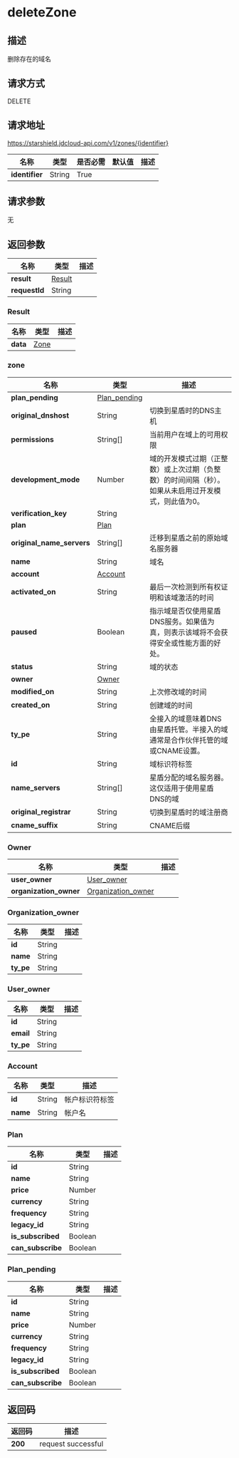 # deleteZone


## 描述
删除存在的域名

## 请求方式
DELETE

## 请求地址
https://starshield.jdcloud-api.com/v1/zones/{identifier}

|名称|类型|是否必需|默认值|描述|
|---|---|---|---|---|
|**identifier**|String|True| | |

## 请求参数
无


## 返回参数
|名称|类型|描述|
|---|---|---|
|**result**|[Result](deleteZone#result)| |
|**requestId**|String| |

### <div id="result">Result</div>
|名称|类型|描述|
|---|---|---|
|**data**|[Zone](deleteZone#zone)| |
### <div id="Zone">zone</div>
|名称|类型|描述|
|---|---|---|
|**plan_pending**|[Plan_pending](deleteZone#plan_pending)| |
|**original_dnshost**|String|切换到星盾时的DNS主机|
|**permissions**|String[]|当前用户在域上的可用权限|
|**development_mode**|Number|域的开发模式过期（正整数）或上次过期（负整数）的时间间隔（秒）。如果从未启用过开发模式，则此值为0。<br>|
|**verification_key**|String| |
|**plan**|[Plan](deleteZone#plan)| |
|**original_name_servers**|String[]|迁移到星盾之前的原始域名服务器|
|**name**|String|域名|
|**account**|[Account](deleteZone#account)| |
|**activated_on**|String|最后一次检测到所有权证明和该域激活的时间|
|**paused**|Boolean|指示域是否仅使用星盾DNS服务。如果值为真，则表示该域将不会获得安全或性能方面的好处。|
|**status**|String|域的状态|
|**owner**|[Owner](deleteZone#owner)| |
|**modified_on**|String|上次修改域的时间|
|**created_on**|String|创建域的时间|
|**ty_pe**|String|全接入的域意味着DNS由星盾托管。半接入的域通常是合作伙伴托管的域或CNAME设置。|
|**id**|String|域标识符标签|
|**name_servers**|String[]|星盾分配的域名服务器。这仅适用于使用星盾DNS的域|
|**original_registrar**|String|切换到星盾时的域注册商|
|**cname_suffix**|String|CNAME后缀|
### <div id="owner">Owner</div>
|名称|类型|描述|
|---|---|---|
|**user_owner**|[User_owner](deleteZone#user_owner)| |
|**organization_owner**|[Organization_owner](deleteZone#organization_owner)| |
### <div id="organization_owner">Organization_owner</div>
|名称|类型|描述|
|---|---|---|
|**id**|String| |
|**name**|String| |
|**ty_pe**|String| |
### <div id="user_owner">User_owner</div>
|名称|类型|描述|
|---|---|---|
|**id**|String| |
|**email**|String| |
|**ty_pe**|String| |
### <div id="account">Account</div>
|名称|类型|描述|
|---|---|---|
|**id**|String|帐户标识符标签|
|**name**|String|帐户名|
### <div id="plan">Plan</div>
|名称|类型|描述|
|---|---|---|
|**id**|String| |
|**name**|String| |
|**price**|Number| |
|**currency**|String| |
|**frequency**|String| |
|**legacy_id**|String| |
|**is_subscribed**|Boolean| |
|**can_subscribe**|Boolean| |
### <div id="plan_pending">Plan_pending</div>
|名称|类型|描述|
|---|---|---|
|**id**|String| |
|**name**|String| |
|**price**|Number| |
|**currency**|String| |
|**frequency**|String| |
|**legacy_id**|String| |
|**is_subscribed**|Boolean| |
|**can_subscribe**|Boolean| |

## 返回码
|返回码|描述|
|---|---|
|**200**|request successful|

